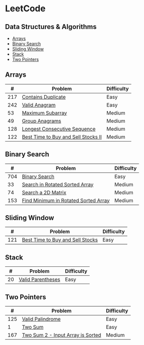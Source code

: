 # LeetCode

## Data Structures & Algorithms

- [Arrays](https://github.com/joshuadavidang/data-structures-and-algorithms#arrays)
- [Binary Search](https://github.com/joshuadavidang/data-structures-and-algorithms#binary-search)
- [Sliding Window](https://github.com/joshuadavidang/data-structures-and-algorithms#sliding-window)
- [Stack](https://github.com/joshuadavidang/data-structures-and-algorithms#stack)
- [Two Pointers](https://github.com/joshuadavidang/data-structures-and-algorithms#two-pointers)

## Arrays

| #   | Problem                                                                                                              | Difficulty |
| --- | -------------------------------------------------------------------------------------------------------------------- | ---------- |
| 217 | [Contains Duplicate](https://leetcode.com/problems/contains-duplicate/)                                              | Easy       |
| 242 | [Valid Anagram](https://leetcode.com/problems/valid-anagram/)                                                        | Easy       |
| 53  | [Maximum Subarray](https://leetcode.com/problems/maximum-subarray/)                                                  | Medium     |
| 49  | [Group Anagrams](https://leetcode.com/problems/group-anagrams/)                                                      | Medium     |
| 128 | [Longest Consecutive Sequence](https://leetcode.com/problems/longest-consecutive-sequence/)                          | Medium     |
| 122 | [Best Time to Buy and Sell Stocks II](https://leetcode.com/problems/best-time-to-buy-and-sell-stock-ii/description/) | Medium     |

## Binary Search

| #   | Problem                                                                                                     | Difficulty |
| --- | ----------------------------------------------------------------------------------------------------------- | ---------- |
| 704 | [Binary Search](https://leetcode.com/problems/binary-search/)                                               | Easy       |
| 33  | [Search in Rotated Sorted Array](https://leetcode.com/problems/search-in-rotated-sorted-array/)             | Medium     |
| 74  | [Search a 2D Matrix](https://leetcode.com/problems/search-a-2d-matrix/)                                     | Medium     |
| 153 | [Find Minimum in Rotated Sorted Array](https://leetcode.com/problems/find-minimum-in-rotated-sorted-array/) | Medium     |

## Sliding Window

| #   | Problem                                                                                            | Difficulty |
| --- | -------------------------------------------------------------------------------------------------- | ---------- |
| 121 | [Best Time to Buy and Sell Stocks](https://leetcode.com/problems/best-time-to-buy-and-sell-stock/) | Easy       |

## Stack

| #   | Problem                                                               | Difficulty |
| --- | --------------------------------------------------------------------- | ---------- |
| 20  | [Valid Parentheses](https://leetcode.com/problems/valid-parentheses/) | Easy       |

## Two Pointers

| #   | Problem                                                                                              | Difficulty |
| --- | ---------------------------------------------------------------------------------------------------- | ---------- |
| 125 | [Valid Palindrome](https://leetcode.com/problems/valid-palindrome/)                                  | Easy       |
| 1   | [Two Sum](https://leetcode.com/problems/two-sum/)                                                    | Easy       |
| 167 | [Two Sum 2 - Input Array is Sorted](https://leetcode.com/problems/two-sum-ii-input-array-is-sorted/) | Medium     |
